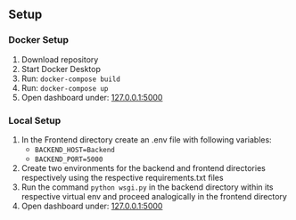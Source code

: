 ## Setup
### Docker Setup
1. Download repository
2. Start Docker Desktop
3. Run: `docker-compose build`
4. Run: `docker-compose up`
5. Open dashboard under: [127.0.0.1:5000](http://127.0.0.1:5000/)

### Local Setup
1. In the Frontend directory create an .env file with following variables:
   - `BACKEND_HOST=Backend`
   - `BACKEND_PORT=5000`
2. Create two environments for the backend and frontend directories respectively using the respective requirements.txt files
3. Run the command `python wsgi.py` in the backend directory within its respective virtual env and proceed analogically in the frontend directory
4. Open dashboard under: [127.0.0.1:5000](http://127.0.0.1:5000/)

